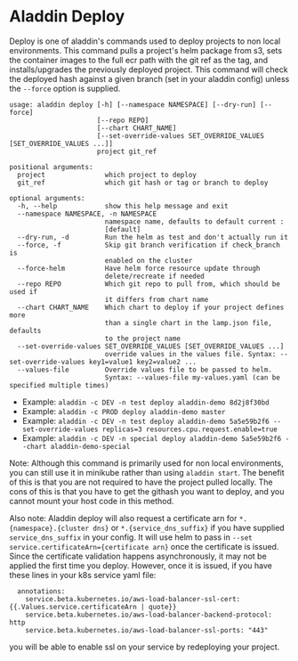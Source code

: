 # Aladdin Deploy
Deploy is one of aladdin's commands used to deploy projects to non local environments. This command pulls a project's helm package from s3, sets the container images to the full ecr path with the git ref as the tag, and installs/upgrades the previously deployed project. This command will check the deployed hash against a given branch (set in your aladdin config) unless the `--force` option is supplied.
```
usage: aladdin deploy [-h] [--namespace NAMESPACE] [--dry-run] [--force]
                      [--repo REPO]
                      [--chart CHART_NAME]
                      [--set-override-values SET_OVERRIDE_VALUES [SET_OVERRIDE_VALUES ...]]
                      project git_ref

positional arguments:
  project               which project to deploy
  git_ref               which git hash or tag or branch to deploy

optional arguments:
  -h, --help            show this help message and exit
  --namespace NAMESPACE, -n NAMESPACE
                        namespace name, defaults to default current :
                        [default]
  --dry-run, -d         Run the helm as test and don't actually run it
  --force, -f           Skip git branch verification if check_branch is
                        enabled on the cluster
  --force-helm          Have helm force resource update through
                        delete/recreate if needed
  --repo REPO           Which git repo to pull from, which should be used if
                        it differs from chart name
  --chart CHART_NAME    Which chart to deploy if your project defines more
                        than a single chart in the lamp.json file, defaults
                        to the project name
  --set-override-values SET_OVERRIDE_VALUES [SET_OVERRIDE_VALUES ...]
                        override values in the values file. Syntax: --set-override-values key1=value1 key2=value2 ...
  --values-file         Override values file to be passed to helm.
                        Syntax: --values-file my-values.yaml (can be specified multiple times)
```
- Example: `aladdin -c DEV -n test deploy aladdin-demo 8d2j8f30bd`
- Example: `aladdin -c PROD deploy aladdin-demo master`
- Example: `aladdin -c DEV -n test deploy aladdin-demo 5a5e59b2f6 --set-override-values replicas=3 resources.cpu.request.enable=true`
- Example: `aladdin -c DEV -n special deploy aladdin-demo 5a5e59b2f6 --chart aladdin-demo-special`

Note: Although this command is primarily used for non local environments, you can still use it in minikube rather than using `aladdin start`. The benefit of this is that you are not required to have the project pulled locally. The cons of this is that you have to get the githash you want to deploy, and you cannot mount your host code in this method.

Also note: Aladdin deploy will also request a certificate arn for `*.{namespace}.{cluster dns}` or `*.{service_dns_suffix}` if you have supplied `service_dns_suffix` in your config. It will use helm to pass in `--set service.certificateArn={certificate arn}` once the certificate is issued. Since the certificate validation happens asynchronously, it may not be applied the first time you deploy. However, once it is issued, if you have these lines in your k8s service yaml file:
```
  annotations:
    service.beta.kubernetes.io/aws-load-balancer-ssl-cert: {{.Values.service.certificateArn | quote}}
    service.beta.kubernetes.io/aws-load-balancer-backend-protocol: http
    service.beta.kubernetes.io/aws-load-balancer-ssl-ports: "443"
```
you will be able to enable ssl on your service by redeploying your project.

